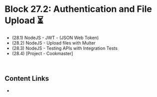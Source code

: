 # Block 27.2: Authentication and File Upload ⏳
 - (28.1) NodeJS - JWT - (JSON Web Token)
 - (28.2) NodeJS - Upload files with Multer
 - (28.3) NodeJS - Testing APIs with Integration Tests
 - (28.4) [Project - Cookmaster]

<br>

## Content Links
- []()
